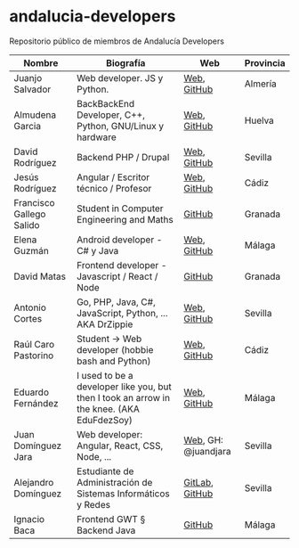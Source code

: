 # andalucia-developers
Repositorio público de miembros de Andalucía Developers

| Nombre | Biografía | Web      | Provincia |
|--------|-----------|----------|-----------|
| Juanjo Salvador | Web developer. JS y Python. | [Web](http://juanjosalvador.me), [GitHub](https://github.com/JuanjoSalvador) | Almería |
| Almudena Garcia | BackBackEnd Developer, C++, Python, GNU/Linux y hardware | [Web](http://hatsuit.wordpress.com), [GitHub](https://github.com/almuhs) | Huelva |
| David Rodríguez | Backend PHP / Drupal | [Web](https://davidjguru.github.io/), [GitHub](https://github.com/davidjguru)| Sevilla |
| Jesús Rodríguez | Angular / Escritor técnico / Profesor | [Web](http://angular-tips.com/), [GitHub](https://github.com/Foxandxss)| Cádiz |
| Francisco Gallego Salido | Student in Computer Engineering and Maths | [GitHub](https://github.com/fgallegosalido) | Granada |
| Elena Guzmán | Android developer - C# y Java| [Web](https://about.me/beelzenef), [GitHub](https://github.com/Beelzenef)| Málaga |
| David Matas | Frontend developer - Javascript / React / Node | [GitHub](https://github.com/davidmatas) | Granada |
| Antonio Cortes | Go, PHP, Java, C#, JavaScript, Python, ... AKA DrZippie  | [Web](https://antoniocortes.com/), [GitHub](https://github.com/drzippie)| Sevilla |
| Raúl Caro Pastorino | Student → Web developer (hobbie bash and Python) | [Web](http://www.fryntiz.es), [GitHub](https://github.com/fryntiz) | Cádiz |
| Eduardo Fernández | I used to be a developer like you, but then I took an arrow in the knee. (AKA EduFdezSoy) | [Web](https://edufdezsoy.es/), [GitHub](https://github.com/EduFdezSoy) | Málaga |
| Juan Domínguez Jara | Web developer: Angular, React, CSS, Node, ... | [Web](https://fuken.xyz), GH: @juandjara | Sevilla |
| Alejandro Domínguez | Estudiante de Administración de Sistemas Informáticos y Redes | [GitLab](https://gitlab.com/aledomu), [GitHub](https://github.com/aledomu) | Sevilla |
| Ignacio Baca | Frontend GWT § Backend Java | [GitHub](https://github.com/ibaca) | Málaga |
